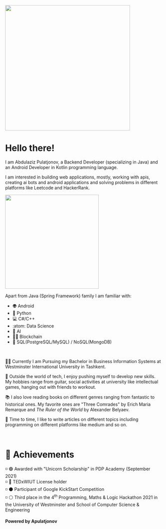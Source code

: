 <a href="https://www.marvel.com/404">
<img src="https://i.giphy.com/media/iigp4VDyf5dCLRlGkm/giphy.webp" width="400px"/>
  </a>
<h1>Hello there!</h1>

I am Abdulaziz Pulatjonov, a Backend Developer (specializing in Java) and an Android Developer in Kotlin programming language.

I am interested in building web applications, mostly, working with apis, creating ai bots and android applications and solving problems in different platforms like Leetcode and HackerRank.

<a href="https://leetcode.com/apulatjonov/">
<img src="https://user-images.githubusercontent.com/61693422/175862861-45c02719-3d91-4fca-b889-09fc7456d4c9.png" width="300px"/>
  </a>

Apart from <bold>Java (Spring Framework)</bold> family I am familiar with:
- 👽 Android
- 🐍 Python
- 💻 C#/C++
- :atom: Data Science
- 🤖 AI
- 👨‍💻 Blockchain
- 📘 SQL(PostgreSQL/MySQL) / NoSQL(MongoDB)
</br>


👨‍🎓 Currently I am Pursuing my Bachelor in Business Information Systems at Westminster International University in Tashkent.

🎸 Outside the world of tech, I enjoy pushing myself to develop new skills. My hobbies range from guitar, social activities at university like intellectual games, hanging out with friends to workout.

📚 I also love reading books on different genres ranging from fantastic to historical ones. My favorite ones are "Three Comrades" by Erich Maria Remarque and <i>The Ruler of the World</i> by Alexander Belyaev.

📰 Time to time, I like to write articles on different topics including programming on different platforms like medium and so on.



</br>
<h1>🏅 Achievements</h1>
◽ 🟢 Awarded with <bold>"Unicorn Scholarship"</bold> in PDP Academy (September 2021)</br>
◽ 🔴 TEDxWIUT License holder</br>
◽ ⚫ Participant of Google KickStart Competition</br>
◽ ⚪ Third place in the 4<sup>th</sup> Programming, Maths & Logic Hackathon 2021 in the University of Westminster and School of Computer Science & Engineering</br>


<h4><bold>Powered by Apulatjonov</bold></h4>
